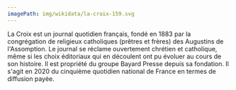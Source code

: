 ```yaml
---
imagePath: img/wikidata/la-croix-159.svg
---
```


La Croix est un journal quotidien français, fondé en 1883 par la congrégation de religieux catholiques (prêtres et frères) des Augustins de l'Assomption.
Le journal se réclame ouvertement chrétien et catholique, même si les choix éditoriaux qui en découlent ont pu évoluer au cours de son histoire.
Il est propriété du groupe Bayard Presse depuis sa fondation. Il s'agit en 2020 du cinquième quotidien national de France en termes de diffusion payée.

